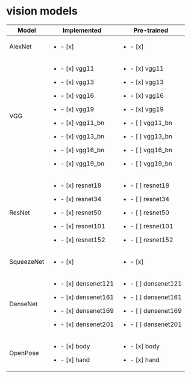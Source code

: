 # vision models
| Model | Implemented | Pre-trained |
| ---- | --- | ---- |
| AlexNet | <ul><li>- [x] </li></ul> | <ul><li>- [x] </li></ul> |
| VGG | <ul><li>- [x] vgg11 </li></ul><ul><li>- [x] vgg13 </li></ul><ul><li>- [x] vgg16 </li></ul><ul><li>- [x] vgg19 </li></ul> <ul><li>- [x] vgg11_bn </li></ul><ul><li>- [x] vgg13_bn </li></ul><ul><li>- [x] vgg16_bn </li></ul><ul><li>- [x] vgg19_bn </li></ul> | <ul><li>- [x] vgg11 </li></ul><ul><li>- [x] vgg13 </li></ul><ul><li>- [x] vgg16 </li></ul><ul><li>- [x] vgg19 </li></ul><ul><li>- [ ] vgg11_bn </li></ul><ul><li>- [ ] vgg13_bn </li></ul><ul><li>- [ ] vgg16_bn </li></ul><ul><li>- [ ] vgg19_bn </li></ul>|
| ResNet | <ul><li>- [x] resnet18</li></ul><ul><li>- [x] resnet34</li></ul><ul><li>- [x] resnet50</li></ul><ul><li>- [x] resnet101</li></ul><ul><li>- [x] resnet152</li></ul> | <ul><li>- [ ] resnet18</li></ul><ul><li>- [ ] resnet34</li></ul><ul><li>- [ ] resnet50</li></ul><ul><li>- [ ] resnet101</li></ul><ul><li>- [ ] resnet152</li></ul> |
| SqueezeNet | <ul><li>- [x] </li></ul> | <ul><li>- [x] </li></ul> |
| DenseNet | <ul><li>- [x] densenet121 </li></ul><ul><li>- [x] densenet161 </li></ul><ul><li>- [x] densenet169 </li></ul><ul><li>- [x] densenet201 </li></ul> | <ul><li>- [ ] densenet121 </li></ul><ul><li>- [ ] densenet161 </li></ul><ul><li>- [ ] densenet169 </li></ul><ul><li>- [ ] densenet201 </li></ul> |
| OpenPose | <ul><li>- [x] body</li></ul><ul><li>- [x] hand</li></ul> | <ul><li>- [x] body</li></ul><ul><li>- [x] hand</li></ul> |
